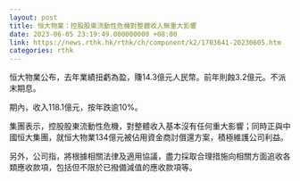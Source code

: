 ```yaml
---
layout: post
title: 恒大物業：控股股東流動性危機對整體收入無重大影響
date: 2023-06-05 23:19:49.000000000 +08:00
link: https://news.rthk.hk/rthk/ch/component/k2/1703641-20230605.htm
categories: rthk
---
```


恒大物業公布，去年業績扭虧為盈，賺14.3億元人民幣。前年則蝕3.2億元。不派末期息。

期內，收入118.1億元，按年跌逾10%。

集團表示，控股股東流動性危機，對整體收入基本沒有任何重大影響；同時正與中國恒大集團，就恒大物業134億元被佔用資金商討償還方案，積極維護公司利益。

另外，公司指，將根據相關法律及適用協議，盡力採取合理措施向相關方面追收各類應收款項，包括但不限於已撥備減值的應收款項等。
